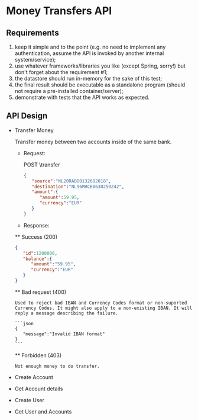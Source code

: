 # Money Transfers API
## Requirements
1. keep it simple and to the point (e.g. no need to implement any authentication, assume the API is invoked by another  internal system/service);
1. use whatever frameworks/libraries you like (except Spring, sorry!) but don't forget about the requirement #1;
1. the datastore should run in-memory for the sake of this test;
1. the final result should be executable as a standalone program (should not require a pre-installed container/server);
1. demonstrate with tests that the API works as expected.
## API Design
* Transfer Money

  Transfer money between two accounts inside of the same bank.
  
  * Request:
  

    POST \transfer
    
    ```json
    { 
       "source":"NL20RABO0132682018",
       "destination":"NL96MHCB0630250242",
       "amount":{  
          "amount":59.95,
          "currency":"EUR"
       }
    }
    ```
    
  * Response:
  
   ** Success (200)
   
     ```json
     {
        "id":1200000,
        "balance":{
           "amount":"59.95",
           "currency":"EUR"
        }
     }
     ```
      
    ** Bad request (400)
    
      Used to reject bad IBAN and Currency Codes format or non-suported Currency Codes. It might also apply to a non-existing IBAN. It will reply a message describing the failure.
      
      ```json
      {
         "message":"Invalid IBAN format"
      } 
      ```

    ** Forbidden (403)
   
      Not enough money to do transfer.
      
* Create Account

* Get Account details

* Create User

* Get User and Accounts
